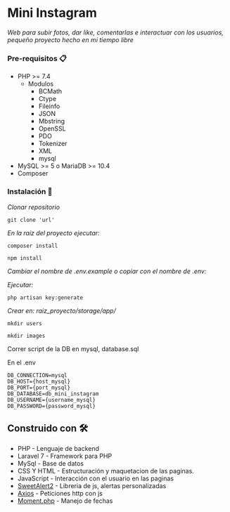# Mini Instagram

_Web para subir fotos, dar like, comentarlas e interactuar con los usuarios, pequeño proyecto hecho en mi tiempo libre_

### Pre-requisitos 📋
* PHP >= 7.4
  * Modulos
    * BCMath
    * Ctype
    * Fileinfo
    * JSON
    * Mbstring
    * OpenSSL
    * PDO
    * Tokenizer
    * XML
    * mysql
* MySQL >= 5 o MariaDB >= 10.4
* Composer

### Instalación 🔧

_Clonar repositorio_


```
git clone 'url'
```

_En la raíz del proyecto ejecutar:_

```
composer install
```

```
npm install
```

_Cambiar el nombre de .env.example o copiar con el nombre de .env:_

_Ejecutar:_

```
php artisan key:generate
```

_Crear en:   raiz_proyecto/storage/app/_

```
mkdir users

mkdir images
```

Correr script de la DB en mysql, database.sql

En el .env

```
DB_CONNECTION=mysql
DB_HOST={host_mysql}
DB_PORT={port_mysql}
DB_DATABASE=db_mini_instagram
DB_USERNAME={username_mysql}
DB_PASSWORD={password_mysql}
```

## Construido con 🛠️

* PHP - Lenguaje de backend
* Laravel 7 - Framework para PHP
* MySql - Base de datos
* CSS Y HTML - Estructuración y maquetacion de las paginas.
* JavaScript - Interacción con el usuario en las paginas
* [SweetAlert2](https://sweetalert2.github.io/) - Libreria de js, alertas personalizadas
* [Axios](https://github.com/axios/axios) - Peticiones http con js
* [Moment.php](https://github.com/fightbulc/moment.php) - Manejo de fechas
